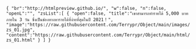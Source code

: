 `{
    "br":"http://htmlpreview.github.io/",
    "w":false,
    "n":false,
    "openL":"",
    "zsList":[
        {
            "open":false,
            "title":"เขาสามารถทำรายได้ 5,000 บาทภายใน 3 วัน ซึ่งเป็นช่องทางหารายได้ที่ง่ายที่สุดในปี 2021！",
            "image":"https://raw.githubusercontent.com/Terrypr/Object/main/images/zs_01.jpg",
            "content":"https://raw.githubusercontent.com/Terrypr/Object/main/html/zs_01.html"
        }
    ]
}`
